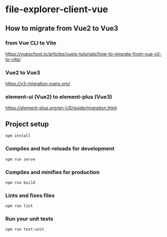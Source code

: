 # file-explorer-client-vue

## How to migrate from Vue2 to Vue3

### from Vue CLI to Vite

https://vueschool.io/articles/vuejs-tutorials/how-to-migrate-from-vue-cli-to-vite/

### Vue2 to Vue3

https://v3-migration.vuejs.org/

### element-ui (Vue2) to element-plus (Vue3)

https://element-plus.org/en-US/guide/migration.html

## Project setup
```
npm install
```

### Compiles and hot-reloads for development
```
npm run serve
```

### Compiles and minifies for production
```
npm run build
```

### Lints and fixes files
```
npm run lint
```

### Run your unit tests
```
npm run test:unit
```

